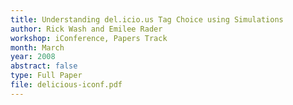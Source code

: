 ```yaml
---
title: Understanding del.icio.us Tag Choice using Simulations
author: Rick Wash and Emilee Rader
workshop: iConference, Papers Track
month: March
year: 2008
abstract: false
type: Full Paper
file: delicious-iconf.pdf
---
```

